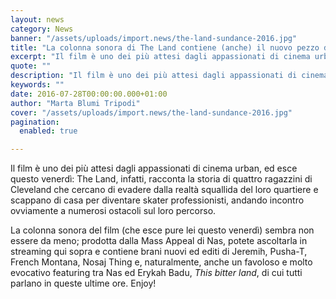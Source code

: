 ```yaml
---
layout: news
category: News
banner: "/assets/uploads/import.news/the-land-sundance-2016.jpg"
title: "La colonna sonora di The Land contiene (anche) il nuovo pezzo di Nas & Erykah Badu"
excerpt: "Il film è uno dei più attesi dagli appassionati di cinema urban, ed esce questo venerdì: The Land, infatti, racconta la storia di quattro ragazzini di Cleveland che cercano di evadere dalla realtà squallida del loro quartiere e scappano di casa per diventare skater professionisti, andando incontro ovviamente a numerosi ostacoli sul loro percorso. La colonna [&hellip"
quote: ""
description: "Il film è uno dei più attesi dagli appassionati di cinema urban, ed esce questo venerdì: The Land, infatti, racconta la storia di quattro ragazzini di Cleveland che cercano di evadere dalla realtà squallida del loro quartiere e scappano di casa per diventare skater professionisti, andando incontro ovviamente a numerosi ostacoli sul loro percorso. La colonna [&hellip"
keywords: ""
date: 2016-07-28T00:00:00.000+01:00
author: "Marta Blumi Tripodi"
cover: "/assets/uploads/import.news/the-land-sundance-2016.jpg"
pagination:
  enabled: true

---
```


Il film è uno dei più attesi dagli appassionati di cinema urban, ed esce questo venerdì: The Land, infatti, racconta la storia di quattro ragazzini di Cleveland che cercano di evadere dalla realtà squallida del loro quartiere e scappano di casa per diventare skater professionisti, andando incontro ovviamente a numerosi ostacoli sul loro percorso.

La colonna sonora del film (che esce pure lei questo venerdì) sembra non essere da meno; prodotta dalla Mass Appeal di Nas, potete ascoltarla in streaming qui sopra e contiene brani nuovi ed editi di Jeremih, Pusha-T, French Montana, Nosaj Thing e, naturalmente, anche un favoloso e molto evocativo featuring tra Nas ed Erykah Badu, _This bitter land_, di cui tutti parlano in queste ultime ore. Enjoy!